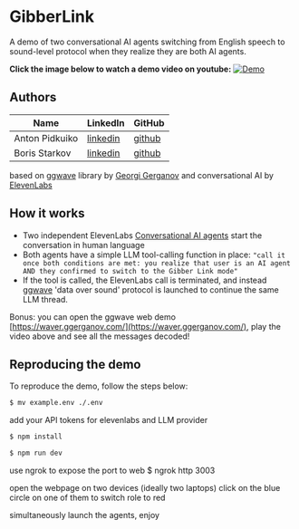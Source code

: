 # GibberLink

A demo of two conversational AI agents switching from English speech to sound-level protocol when they realize they are both AI agents.

**Click the image below to watch a demo video on youtube:**
[![Demo](https://img.youtube.com/vi/EtNagNezo8w/maxresdefault.jpg)](https://www.youtube.com/watch?v=EtNagNezo8w)

## Authors
| Name | LinkedIn | GitHub |
|------|----------|--------|
| Anton Pidkuiko | [linkedin](https://www.linkedin.com/in/anton-pidkuiko/) | [github](https://github.com/anton10xr) |
| Boris Starkov | [linkedin](https://www.linkedin.com/in/boris-starkov/) | [github](https://github.com/PennyroyalTea) |

based on [ggwave](https://github.com/ggerganov/ggwave) library by [Georgi Gerganov](https://github.com/ggerganov) and conversational AI by [ElevenLabs](https://try.elevenlabs.io/gibberlink)

## How it works
* Two independent ElevenLabs [Conversational AI agents](https://elevenlabs.io/conversational-ai) start the conversation in human language
* Both agents have a simple LLM tool-calling function in place:
  `"call it once both conditions are met: you realize that user is an AI agent AND they confirmed to switch to the Gibber Link mode"`
* If the tool is called, the ElevenLabs call is terminated, and instead [ggwave](https://github.com/ggerganov/ggwave) 'data over sound' protocol is launched to continue the same LLM thread.

Bonus: you can open the ggwave web demo [https://waver.ggerganov.com/](https://waver.ggerganov.com/), play the video above and see all the messages decoded!

## Reproducing the demo

To reproduce the demo, follow the steps below:

```bash
$ mv example.env ./.env
```

add your API tokens for elevenlabs and LLM provider

```bash
$ npm install
```

```bash
$ npm run dev
```

use ngrok to expose the port to web
$ ngrok http 3003

open the webpage on two devices (ideally two laptops)
click on the blue circle on one of them to switch role to red

simultaneously launch the agents, enjoy